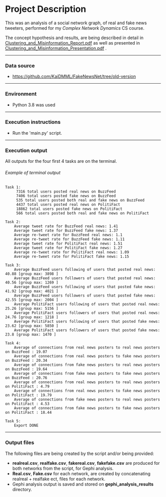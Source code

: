 # Project Description

This was an analysis of a social network graph, of real and fake news tweeters,
performed for my *Complex Network Dynamics* CS course.

The concept hypothesis and results, are being described in detail in 
[Clustering_and_Misinformation_Report.pdf](Clustering_and_Misinformation_Report.pdf) 
as well as presented in 
[Clustering_and_Misinformation_Presentation.pdf](Clustering_and_Misinformation_Presentation.pdf)
.

---

### Data source

- https://github.com/KaiDMML/FakeNewsNet/tree/old-version

---

### Environment

- Python 3.8 was used

---

### Execution instructions

- Run the 'main.py' script.

---

### Execution output

All outputs for the four first 4 tasks are on the terminal. 

###### Example of terminal output

	Task 1:
		 7316 total users posted real news on BuzzFeed
		 7406 total users posted fake news on BuzzFeed
		 535 total users posted both real and fake news on BuzzFeed
		 4437 total users posted real news on PolitiFact
		 18862 total users posted fake news on PolitiFact
		 566 total users posted both real and fake news on PolitiFact
	
	Task 2:
		Average tweet rate for BuzzFeed real news: 1.41
		Average tweet rate for BuzzFeed fake news: 1.37
		Average re-tweet rate for BuzzFeed real news: 1.1
		Average re-tweet rate for BuzzFeed fake news: 1.11
		Average tweet rate for PolitiFact real news: 1.51
		Average tweet rate for PolitiFact fake news: 1.27
		Average re-tweet rate for PolitiFact real news: 1.09
		Average re-tweet rate for PolitiFact fake news: 1.15
	
	Task 3:
		Average BuzzFeed users following of users that posted real news: 40.88 [group max: 3898 ]
		Average BuzzFeed users followers of users that posted real news: 40.56 [group max: 1269 ]
		Average BuzzFeed users following of users that posted fake news: 41.92 [group max: 4021 ]
		Average BuzzFeed users followers of users that posted fake news: 42.55 [group max: 2004 ]
		Average PolitiFact users following of users that posted real news: 25.26 [group max: 5156 ]
		Average PolitiFact users followers of users that posted real news: 24.76 [group max: 1218 ]
		Average PolitiFact users following of users that posted fake news: 23.62 [group max: 5850 ]
		Average PolitiFact users followers of users that posted fake news: 23.8 [group max: 1470 ]
	
	Task 4:
		Average of connections from real news posters to real news posters on BuzzFeed : 19.07
		Average of connections from real news posters to fake news posters on BuzzFeed : 20.34
		Average of connections from fake news posters to real news posters on BuzzFeed : 19.64
		Average of connections from fake news posters to fake news posters on BuzzFeed : 20.76
		Average of connections from real news posters to real news posters on PolitiFact : 4.79
		Average of connections from real news posters to fake news posters on PolitiFact : 19.79
		Average of connections from fake news posters to real news posters on PolitiFact : 4.53
		Average of connections from fake news posters to fake news posters on PolitiFact : 18.44
	
	Task 5:
		Export DONE

--- 

### Output files

The following files are being created by the script and/or being provided:
- **realreal.csv**, **realfake.csv**, **fakereal.csv**,
**fakefake.csv** are produced for both networks from the script, for Gephi 
analysis.
- **Real.csv**, **Fake.csv** for each network, are created by concatenating 
realreal + realfake ect, files for each network.
- Gephi analysis output is saved and stored on **gephi_analysis_results** 
directory.
